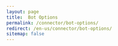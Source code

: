 ```yaml
---
layout: page
title:  Bot Options
permalink: /connector/bot-options/
redirect: /en-us/connector/bot-options/
sitemap: false
---
```

